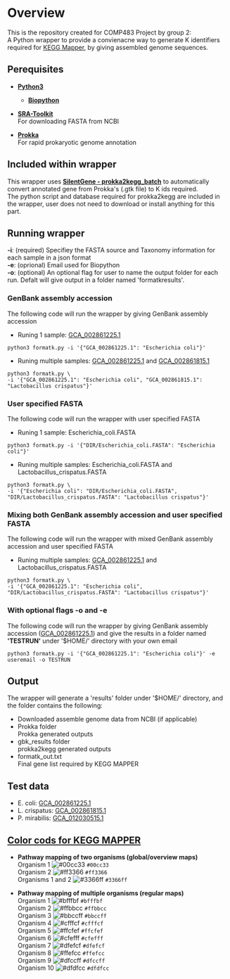 # Overview
This is the repository created for COMP483 Project by group 2: <br />
A Python wrapper to provide a convienacne way to generate K identifiers required for [KEGG Mapper](https://www.genome.jp/kegg/mapper/reconstruct.html), by giving assembled genome sequences. 

## Perequisites
- **[Python3](https://www.python.org/)** <br />
  - **[Biopython](https://biopython.org/)** <br />

- **[SRA-Toolkit](https://www.ncbi.nlm.nih.gov/sra)** <br />
For downloading FASTA from NCBI <br /> 

- **[Prokka](https://github.com/tseemann/prokka)** <br />
For rapid prokaryotic genome annotation <br />

## Included within wrapper
This wrapper uses **[SilentGene - prokka2kegg_batch](https://github.com/SilentGene/Bio-py/tree/master/prokka2kegg)** to automatically convert annotated gene from Prokka's (.gtk file) to K ids required. <br />
The python script and database required for prokka2kegg are included in the wrapper, user does not need to download or install anything for this part.

## Running wrapper
**-i**: (required) Specifiey the  FASTA source and Taxonomy information for each sample in a json format<br />
**-e**: (oprional) Email used for Biopython <br />
**-o**: (optional) An optional flag for user to name the output folder for each run. Defalt will give output in a folder named 'formatkresults'.

### GenBank assembly accession

The following code will run the wrapper by giving GenBank assembly accession <br />

- Runing 1 sample: [GCA_002861225.1](https://www.ncbi.nlm.nih.gov/assembly/GCA_002861225.1)
```
python3 formatk.py -i '{"GCA_002861225.1": "Escherichia coli"}' 
```
- Runing multiple samples: [GCA_002861225.1](https://www.ncbi.nlm.nih.gov/assembly/GCA_002861225.1) and [GCA_002861815.1](https://www.ncbi.nlm.nih.gov/assembly/GCA_002861815.1)
```
python3 formatk.py \
-i '{"GCA_002861225.1": "Escherichia coli", "GCA_002861815.1": "Lactobacillus crispatus"}'
```

### User specified FASTA

The following code will run the wrapper with user specified FASTA<br />

- Runing 1 sample: Escherichia_coli.FASTA
```
python3 formatk.py -i '{"DIR/Escherichia_coli.FASTA": "Escherichia coli"}' 
```
- Runing multiple samples: Escherichia_coli.FASTA and Lactobacillus_crispatus.FASTA
```
python3 formatk.py \
-i '{"Escherichia coli": "DIR/Escherichia_coli.FASTA", "DIR/Lactobacillus_crispatus.FASTA": "Lactobacillus crispatus"}' 
```

### Mixing both GenBank assembly accession and user specified FASTA
The following code will run the wrapper with mixed GenBank assembly accession and user specified FASTA<br />
- Runing multiple samples: [GCA_002861225.1](https://www.ncbi.nlm.nih.gov/assembly/GCA_002861225.1) and Lactobacillus_crispatus.FASTA
```
python3 formatk.py \
-i '{"GCA_002861225.1": "Escherichia coli", "DIR/Lactobacillus_crispatus.FASTA": "Lactobacillus crispatus"}' 
```
### With optional flags -o and -e
The following code will run the wrapper by giving GenBank assembly accession ([GCA_002861225.1](https://www.ncbi.nlm.nih.gov/assembly/GCA_002861225.1)) and give the results in a folder named **'TESTRUN'** under '$HOME/' directory with your own email
```
python3 formatk.py -i '{"GCA_002861225.1": "Escherichia coli"}' -e useremail -o TESTRUN 
```

## Output
The wrapper will generate a 'results' folder under '$HOME/' directory, and the folder contains the following: <br />

- Downloaded assemble genome data from NCBI (if applicable)
- Prokka folder <br /> 
Prokka generated outputs 
- gbk_results folder <br /> 
prokka2kegg generated outputs 
- formatk_out.txt <br />
Final gene list required by KEGG MAPPER


## Test data
- E. coli: [GCA_002861225.1](https://www.ncbi.nlm.nih.gov/assembly/GCA_002861225.1) 
- L. crispatus: [GCA_002861815.1](https://www.ncbi.nlm.nih.gov/assembly/GCA_002861815.1) 
- P. mirabilis: [GCA_012030515.1](https://www.ncbi.nlm.nih.gov/assembly/GCA_012030515.1) 

## [Color cods for KEGG MAPPER](https://www.genome.jp/kegg/kegg1c.html#mapping)

- **Pathway mapping of two organisms (global/overview maps)** <br />
Organism 1	      	![#00cc33](https://via.placeholder.com/15/00cc33/000000?text=+) `#00cc33` <br />
Organism 2	      	![#ff3366](https://via.placeholder.com/15/ff3366/000000?text=+) `#ff3366`<br />
Organisms 1 and 2	      	![#3366ff](https://via.placeholder.com/15/3366ff/000000?text=+) `#3366ff`<br />

- **Pathway mapping of multiple organisms (regular maps)** <br />
Organism 1	      	![#bfffbf](https://via.placeholder.com/15/bfffbf/000000?text=+) `#bfffbf`<br />
Organism 2	      	![#ffbbcc](https://via.placeholder.com/15/ffbbcc/000000?text=+) `#ffbbcc`<br />
Organism 3	      	![#bbccff](https://via.placeholder.com/15/bbccff/000000?text=+) `#bbccff`<br />
Organism 4	      	![#cfffcf](https://via.placeholder.com/15/cfffcf/000000?text=+) `#cfffcf`<br />
Organism 5	      	![#ffcfef](https://via.placeholder.com/15/ffcfef/000000?text=+) `#ffcfef`<br />
Organism 6	      	![#cfefff](https://via.placeholder.com/15/cfefff/000000?text=+) `#cfefff`<br />
Organism 7	      	![#dfefcf](https://via.placeholder.com/15/dfefcf/000000?text=+) `#dfefcf`<br />
Organism 8	      	![#ffefcc](https://via.placeholder.com/15/ffefcc/000000?text=+) `#ffefcc`<br />
Organism 9	      	![#dfccff](https://via.placeholder.com/15/dfccff/000000?text=+) `#dfccff`<br />
Organism 10	      	![#dfdfcc](https://via.placeholder.com/15/dfdfcc/000000?text=+) `#dfdfcc`<br />
